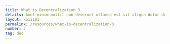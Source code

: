 ```yaml
---
title: What is Decentralization 3
details: Amet minim mollit non deserunt ullamco est sit aliqua dolor do amet sint. Velit officia consequat duis enim velit mollit. Exercitation ven
layout: koii101
permalink: /resources/what-is-decentralization-3
number: 3
tag: dec
---
```

